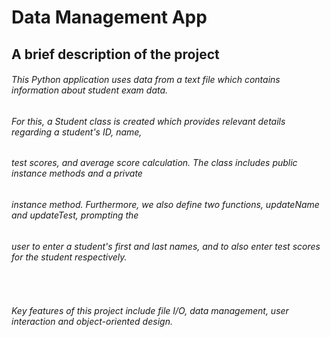 # Data Management App
## A brief description of the project

###### This Python application uses data from a text file which contains information about student exam data.
###### For this, a Student class is created which provides relevant details regarding a student's ID, name,
###### test scores, and average score calculation. The class includes public instance methods and a private
###### instance method. Furthermore, we also define two functions, updateName and updateTest, prompting the
###### user to enter a student's first and last names, and to also enter test scores for the student respectively.
&nbsp;  
###### Key features of this project include file I/O, data management, user interaction and object-oriented design.







